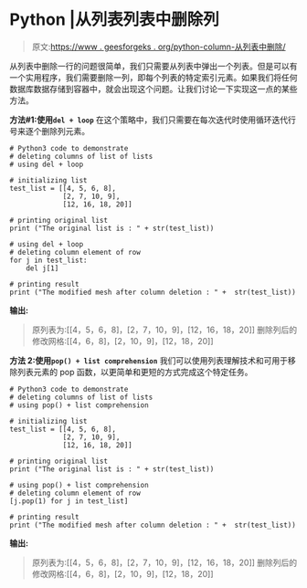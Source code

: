# Python |从列表列表中删除列

> 原文:[https://www . geesforgeks . org/python-column-从列表中删除/](https://www.geeksforgeeks.org/python-column-deletion-from-list-of-lists/)

从列表中删除一行的问题很简单，我们只需要从列表中弹出一个列表。但是可以有一个实用程序，我们需要删除一列，即每个列表的特定索引元素。如果我们将任何数据库数据存储到容器中，就会出现这个问题。让我们讨论一下实现这一点的某些方法。

**方法#1:使用`del + loop`**
在这个策略中，我们只需要在每次迭代时使用循环迭代行号来逐个删除列元素。

```
# Python3 code to demonstrate 
# deleting columns of list of lists
# using del + loop

# initializing list 
test_list = [[4, 5, 6, 8],
             [2, 7, 10, 9],
             [12, 16, 18, 20]]

# printing original list
print ("The original list is : " + str(test_list))

# using del + loop
# deleting column element of row
for j in test_list:
    del j[1]

# printing result 
print ("The modified mesh after column deletion : " +  str(test_list))
```

**输出:**

> 原列表为:[[4，5，6，8]，[2，7，10，9]，[12，16，18，20]]
> 删除列后的修改网格:[[4，6，8]，[2，10，9]，[12，18，20]]

**方法 2:使用`pop() + list comprehension`**
我们可以使用列表理解技术和可用于移除列表元素的 pop 函数，以更简单和更短的方式完成这个特定任务。

```
# Python3 code to demonstrate 
# deleting columns of list of lists
# using pop() + list comprehension

# initializing list 
test_list = [[4, 5, 6, 8],
             [2, 7, 10, 9],
             [12, 16, 18, 20]]

# printing original list
print ("The original list is : " + str(test_list))

# using pop() + list comprehension
# deleting column element of row
[j.pop(1) for j in test_list]

# printing result 
print ("The modified mesh after column deletion : " +  str(test_list))
```

**输出:**

> 原列表为:[[4，5，6，8]，[2，7，10，9]，[12，16，18，20]]
> 删除列后的修改网格:[[4，6，8]，[2，10，9]，[12，18，20]]